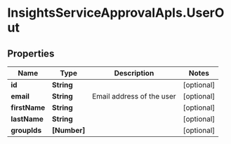 # InsightsServiceApprovalApIs.UserOut

## Properties
Name | Type | Description | Notes
------------ | ------------- | ------------- | -------------
**id** | **String** |  | [optional] 
**email** | **String** | Email address of the user | [optional] 
**firstName** | **String** |  | [optional] 
**lastName** | **String** |  | [optional] 
**groupIds** | **[Number]** |  | [optional] 


